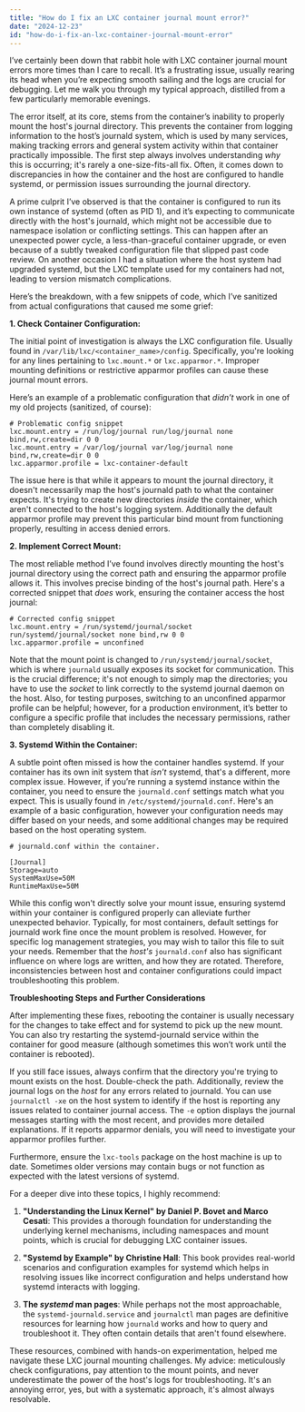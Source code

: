```yaml
---
title: "How do I fix an LXC container journal mount error?"
date: "2024-12-23"
id: "how-do-i-fix-an-lxc-container-journal-mount-error"
---
```


 I’ve certainly been down that rabbit hole with LXC container journal mount errors more times than I care to recall. It’s a frustrating issue, usually rearing its head when you’re expecting smooth sailing and the logs are crucial for debugging. Let me walk you through my typical approach, distilled from a few particularly memorable evenings.

The error itself, at its core, stems from the container’s inability to properly mount the host's journal directory. This prevents the container from logging information to the host’s journald system, which is used by many services, making tracking errors and general system activity within that container practically impossible. The first step always involves understanding *why* this is occurring; it's rarely a one-size-fits-all fix. Often, it comes down to discrepancies in how the container and the host are configured to handle systemd, or permission issues surrounding the journal directory.

A prime culprit I’ve observed is that the container is configured to run its own instance of systemd (often as PID 1), and it’s expecting to communicate directly with the host's journald, which might not be accessible due to namespace isolation or conflicting settings. This can happen after an unexpected power cycle, a less-than-graceful container upgrade, or even because of a subtly tweaked configuration file that slipped past code review. On another occasion I had a situation where the host system had upgraded systemd, but the LXC template used for my containers had not, leading to version mismatch complications.

Here’s the breakdown, with a few snippets of code, which I’ve sanitized from actual configurations that caused me some grief:

**1. Check Container Configuration:**

The initial point of investigation is always the LXC configuration file. Usually found in `/var/lib/lxc/<container_name>/config`. Specifically, you're looking for any lines pertaining to `lxc.mount.*` or `lxc.apparmor.*`. Improper mounting definitions or restrictive apparmor profiles can cause these journal mount errors.

Here’s an example of a problematic configuration that *didn’t* work in one of my old projects (sanitized, of course):

```
# Problematic config snippet
lxc.mount.entry = /run/log/journal run/log/journal none bind,rw,create=dir 0 0
lxc.mount.entry = /var/log/journal var/log/journal none bind,rw,create=dir 0 0
lxc.apparmor.profile = lxc-container-default
```

The issue here is that while it appears to mount the journal directory, it doesn't necessarily map the host's journald path to what the container expects. It's trying to create new directories *inside* the container, which aren't connected to the host's logging system. Additionally the default apparmor profile may prevent this particular bind mount from functioning properly, resulting in access denied errors.

**2. Implement Correct Mount:**

The most reliable method I’ve found involves directly mounting the host's journal directory using the correct path and ensuring the apparmor profile allows it. This involves precise binding of the host's journal path. Here's a corrected snippet that *does* work, ensuring the container access the host journal:

```
# Corrected config snippet
lxc.mount.entry = /run/systemd/journal/socket run/systemd/journal/socket none bind,rw 0 0
lxc.apparmor.profile = unconfined

```

Note that the mount point is changed to `/run/systemd/journal/socket`, which is where `journald` usually exposes its socket for communication. This is the crucial difference; it's not enough to simply map the directories; you have to use the *socket* to link correctly to the systemd journal daemon on the host. Also, for testing purposes, switching to an unconfined apparmor profile can be helpful; however, for a production environment, it’s better to configure a specific profile that includes the necessary permissions, rather than completely disabling it.

**3. Systemd Within the Container:**

A subtle point often missed is how the container handles systemd. If your container has its own init system that *isn’t* systemd, that's a different, more complex issue. However, if you’re running a systemd instance within the container, you need to ensure the `journald.conf` settings match what you expect. This is usually found in `/etc/systemd/journald.conf`.  Here's an example of a basic configuration, however your configuration needs may differ based on your needs, and some additional changes may be required based on the host operating system.

```
# journald.conf within the container.

[Journal]
Storage=auto
SystemMaxUse=50M
RuntimeMaxUse=50M
```
While this config won't directly solve your mount issue, ensuring systemd within your container is configured properly can alleviate further unexpected behavior. Typically, for most containers, default settings for journald work fine once the mount problem is resolved. However, for specific log management strategies, you may wish to tailor this file to suit your needs. Remember that the *host's* `journald.conf` also has significant influence on where logs are written, and how they are rotated. Therefore, inconsistencies between host and container configurations could impact troubleshooting this problem.

**Troubleshooting Steps and Further Considerations**

After implementing these fixes, rebooting the container is usually necessary for the changes to take effect and for systemd to pick up the new mount. You can also try restarting the systemd-journald service within the container for good measure (although sometimes this won’t work until the container is rebooted).

If you still face issues, always confirm that the directory you're trying to mount exists on the host. Double-check the path. Additionally, review the journal logs on the *host* for any errors related to journald. You can use `journalctl -xe` on the host system to identify if the host is reporting any issues related to container journal access. The `-e` option displays the journal messages starting with the most recent, and provides more detailed explanations. If it reports apparmor denials, you will need to investigate your apparmor profiles further.

Furthermore, ensure the `lxc-tools` package on the host machine is up to date. Sometimes older versions may contain bugs or not function as expected with the latest versions of systemd.

For a deeper dive into these topics, I highly recommend:

1.  **"Understanding the Linux Kernel" by Daniel P. Bovet and Marco Cesati**: This provides a thorough foundation for understanding the underlying kernel mechanisms, including namespaces and mount points, which is crucial for debugging LXC container issues.
2.  **"Systemd by Example" by Christine Hall**: This book provides real-world scenarios and configuration examples for systemd which helps in resolving issues like incorrect configuration and helps understand how systemd interacts with logging.

3. **The *systemd* man pages**: While perhaps not the most approachable, the `systemd-journald.service` and `journalctl` man pages are definitive resources for learning how `journald` works and how to query and troubleshoot it. They often contain details that aren't found elsewhere.

These resources, combined with hands-on experimentation, helped me navigate these LXC journal mounting challenges. My advice: meticulously check configurations, pay attention to the mount points, and never underestimate the power of the host's logs for troubleshooting. It's an annoying error, yes, but with a systematic approach, it's almost always resolvable.
